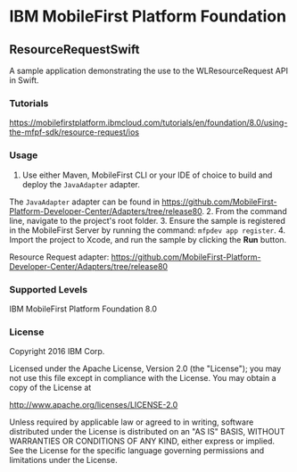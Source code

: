 IBM MobileFirst Platform Foundation
===
## ResourceRequestSwift
A sample application demonstrating the use to the WLResourceRequest API in Swift.

### Tutorials
https://mobilefirstplatform.ibmcloud.com/tutorials/en/foundation/8.0/using-the-mfpf-sdk/resource-request/ios

### Usage

1. Use either Maven, MobileFirst CLI or your IDE of choice to build and deploy the `JavaAdapter` adapter.

  The `JavaAdapter` adapter can be found in https://github.com/MobileFirst-Platform-Developer-Center/Adapters/tree/release80.
2. From the command line, navigate to the project's root folder.
3. Ensure the sample is registered in the MobileFirst Server by running the command: `mfpdev app register`.
4. Import the project to Xcode, and run the sample by clicking the **Run** button.

Resource Request adapter: https://github.com/MobileFirst-Platform-Developer-Center/Adapters/tree/release80

### Supported Levels
IBM MobileFirst Platform Foundation 8.0

### License
Copyright 2016 IBM Corp.

Licensed under the Apache License, Version 2.0 (the "License");
you may not use this file except in compliance with the License.
You may obtain a copy of the License at

http://www.apache.org/licenses/LICENSE-2.0

Unless required by applicable law or agreed to in writing, software
distributed under the License is distributed on an "AS IS" BASIS,
WITHOUT WARRANTIES OR CONDITIONS OF ANY KIND, either express or implied.
See the License for the specific language governing permissions and
limitations under the License.
